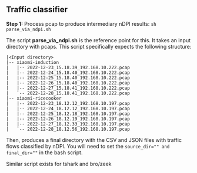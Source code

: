 ## Traffic classifier

**Step 1:** Process pcap to produce intermediary nDPI results: `sh  parse_via_ndpi.sh`

The script **parse_via_ndpi.sh** is the reference point for this. It takes an input directory with pcaps. This script specifically expects the following structure:

```
|<Input directory>
|-- xiaomi-induction
|   |-- 2022-12-23_15.18.39_192.168.10.222.pcap
|   |-- 2022-12-24_15.18.40_192.168.10.222.pcap
|   |-- 2022-12-25_15.18.40_192.168.10.222.pcap
|   |-- 2022-12-26_15.18.40_192.168.10.222.pcap
|   |-- 2022-12-27_15.18.41_192.168.10.222.pcap
|   `-- 2022-12-28_15.18.41_192.168.10.222.pcap
|-- xiaomi-ricecooker
|   |-- 2022-12-23_18.12.12_192.168.10.197.pcap
|   |-- 2022-12-24_18.12.12_192.168.10.197.pcap
|   |-- 2022-12-25_18.12.18_192.168.10.197.pcap
|   |-- 2022-12-26_18.12.19_192.168.10.197.pcap
|   |-- 2022-12-27_18.12.33_192.168.10.197.pcap
|   `-- 2022-12-28_18.12.56_192.168.10.197.pcap
```

Then, produces a final directory with the CSV and JSON files with traffic flows classified by nDPI. You will need to set the `source_dir="" and final_dir=""` in the bash script. 


Similar script exists for tshark and bro/zeek
